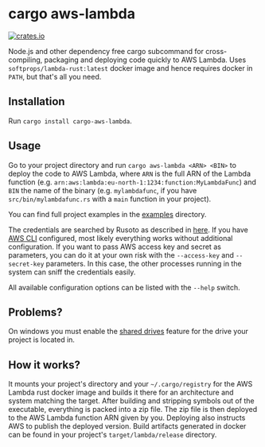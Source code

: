 # cargo aws-lambda

[![crates.io](https://img.shields.io/crates/v/cargo-aws-lambda.svg)](https://crates.io/crates/cargo-aws-lambda)

Node.js and other dependency free cargo subcommand for cross-compiling, packaging and deploying code quickly to AWS Lambda. Uses `softprops/lambda-rust:latest` docker image and hence requires docker in `PATH`, but that's all you need.

## Installation

Run `cargo install cargo-aws-lambda`.

## Usage

Go to your project directory and run `cargo aws-lambda <ARN> <BIN>` to deploy the code to AWS Lambda, where `ARN` is the full ARN of the Lambda function (e.g. `arn:aws:lambda:eu-north-1:1234:function:MyLambdaFunc`) and `BIN` the name of the binary (e.g. `mylambdafunc`, if you have `src/bin/mylambdafunc.rs` with a `main` function in your project).

You can find full project examples in the [examples](./examples/) directory.

The credentials are searched by Rusoto as described in [here](https://github.com/rusoto/rusoto/blob/master/AWS-CREDENTIALS.md). If you have [AWS CLI](https://aws.amazon.com/cli/) configured, most likely everything works without additional configuration. If you want to pass AWS access key and secret as parameters, you can do it at your own risk with the `--access-key` and `--secret-key` parameters. In this case, the other processes running in the system can sniff the credentials easily.

All available configuration options can be listed with the `--help` switch.

## Problems?

On windows you must enable the [shared drives](https://docs.docker.com/docker-for-windows/#shared-drives) feature for the drive your project is located in.

## How it works?

It mounts your project's directory and your `~/.cargo/registry` for the AWS Lambda rust docker image and builds it there for an architecture and system matching the target. After building and stripping symbols out of the executable, everything is packed into a zip file. The zip file is then deployed to the AWS Lambda function ARN given by you. Deploying also instructs AWS to publish the deployed version. Build artifacts generated in docker can be found in your project's `target/lambda/release` directory.